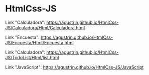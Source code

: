 # HtmlCss-JS

Link "Calculadora": https://agustrin.github.io/HtmlCss-JS/Calculadora/Html/Calculadora.html

Link "Encuesta": https://agustrin.github.io/HtmlCss-JS/Encuesta/Html/Encuesta.html

Link "Calculadora": https://agustrin.github.io/HtmlCss-JS/TodoList/Html/list.html

Link "JavaScript": https://agustrin.github.io/HtmlCss-JS/JavaScript
